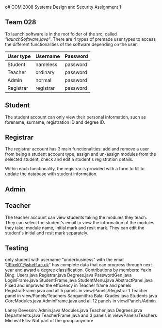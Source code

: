 c# COM 2008 Systems Design and Security Assignment 1
## Team 028

To launch software is in the root folder of the src, called _"launchSoftware.java"_. There are 4 types of premade user types to access the different functionalities of the software depending on the user.

| User type | Username  | Password |
|-----------|-----------|----------|
| Student   | nameless  | password | 
| Teacher   | ordinary  | password |
| Admin     | normal    | password |
| Registrar | registrar | password | 

## Student
The student account can only view their personal information, such as forename, surname, registration ID and degree ID.

## Registrar
The registrar account has 3 main functionalities: add and remove a user from being a student account type, assign and un-assign modules from the selected student, check and edit a student's registration details.

Within each functionality, the registrar is provided with a form to fill to update the database with student information.

## Admin

## Teacher
The teacher account can view students taking the modules they teach. They can select the student's email to view the information of the modules they take; module name, initial mark and resit mark. They can edit the student's initial and resit mark separately.

## Testing
only student with username "underbusiness" with the email "JPixel01@sheff.ac.uk" has complete data that can progress through next year and award a degree classification.
Contributions by members:
Yaxin Ding: 
	Users.java
	Registrar.java
	Degrees.java
	PasswordGen.java
	LoginFrame.java
	StudentFrame.java 
	StudentMenu.java
	AbstractPanel.java
	Fixed and improved the efficiency in Teacher frame and panels
	RegistrarFrame.java and all 5 panels in view/Panels/Registrar
	1 Teacher panel in view/Panels/Teachers
Sangamithra Bala: 
	Grades.java
	Students.java
	CoreModules.java
	AdminFrame.java and all 12 panels in view/Panels/Admin
	
Laney Deveson:
	Admin.java
	Modules.java
	Teacher.java
	Degrees.java
	Departments.java
	TeacherFrame.java and 3 panels in view/Panels/Teachers
Micheal Ellis: Not part of the group anymore